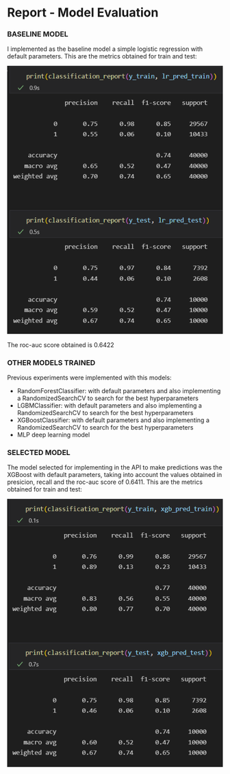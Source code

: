 # Report - Model Evaluation

### BASELINE MODEL
I implemented as the baseline model a simple logistic regression with default parameters. This are the metrics obtained for train and test:

![](./images_report/lr_clasresport.PNG)

The roc-auc score obtained is 0.6422

### OTHER MODELS TRAINED
Previous experiments were implemented with this models: 
- RandomForestClassifier: with default parameters and also implementing a RandomizedSearchCV to search for the best hyperparameters
- LGBMClassifier: with default parameters and also implementing a RandomizedSearchCV to search for the best hyperparameters
- XGBoostClassifier: with default parameters and also implementing a RandomizedSearchCV to search for the best hyperparameters
- MLP deep learning model

### SELECTED MODEL
The model selected for implementing in the API to make predictions was the XGBoost with default parameters, taking into account the values obtained in presicion, recall and the roc-auc score of 0.6411. This are the metrics obtained for train and test:

![](./images_report/xgb_clasreport.PNG)


